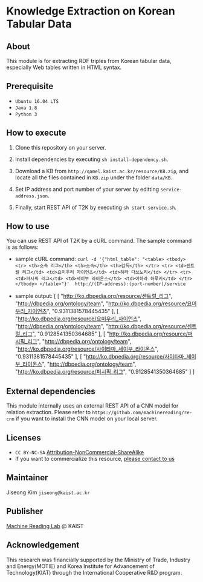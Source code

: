 # Knowledge Extraction on Korean Tabular Data

## About

This module is for extracting RDF triples from Korean tabular data, especially Web tables written in HTML syntax.

## Prerequisite

* `Ubuntu 16.04 LTS`
* `Java 1.8`
* `Python 3`

## How to execute

1. Clone this repository on your server.

2. Install dependencies by executing `sh install-dependency.sh`.

3. Download a KB from `http://qamel.kaist.ac.kr/resource/KB.zip`, and locate all the files contained in `KB.zip` under the folder `data/KB`.

4. Set IP address and port number of your server by editting `service-address.json`.

5. Finally, start REST API of T2K by executing `sh start-service.sh`.

## How to use

You can use REST API of T2K by a cURL command. The sample command is as follows:

- sample cURL command: `curl -d '{"html_table": "<table> <tbody> <tr> <th>소속 리그</th> <th>소속</th> <th>감독</th> </tr> <tr> <td>센트럴 리그</td> <td>요미우리 자이언츠</td> <td>하라 다쓰노리</td> </tr> <tr> <td>퍼시픽 리그</td> <td>세이부 라이온스</td> <td>이하라 하루키</td> </tr> </tbody> </table>"}'  http://(IP-address):(port-number)/service`

- sample output: [
    [
        "http://ko.dbpedia.org/resource/센트럴_리그",
        "http://dbpedia.org/ontology/team",
        "http://ko.dbpedia.org/resource/요미우리_자이언츠",
        "0.9311381578445435"
    ],
    [
        "http://ko.dbpedia.org/resource/요미우리_자이언츠",
        "http://dbpedia.org/ontology/team",
        "http://ko.dbpedia.org/resource/센트럴_리그",
        "0.9128541350364685"
    ],
    [
        "http://ko.dbpedia.org/resource/퍼시픽_리그",
        "http://dbpedia.org/ontology/team",
        "http://ko.dbpedia.org/resource/사이타마_세이부_라이온스",
        "0.9311381578445435"
    ],
    [
        "http://ko.dbpedia.org/resource/사이타마_세이부_라이온스",
        "http://dbpedia.org/ontology/team",
        "http://ko.dbpedia.org/resource/퍼시픽_리그",
        "0.9128541350364685"
    ]
]

## External dependencies
This module internally uses an external REST API of a CNN model for relation extraction. Please refer to `https://github.com/machinereading/re-cnn` if you want to install the CNN model on your local server.

## Licenses
* `CC BY-NC-SA` [Attribution-NonCommercial-ShareAlike](https://creativecommons.org/licenses/by-nc-sa/2.0/)
* If you want to commercialize this resource, [please contact to us](http://mrlab.kaist.ac.kr/contact)

## Maintainer
Jiseong Kim `jiseong@kaist.ac.kr`

## Publisher
[Machine Reading Lab](http://mrlab.kaist.ac.kr/) @ KAIST

## Acknowledgement
This research was financially supported by the Ministry of Trade, Industry and Energy(MOTIE) and Korea Institute for Advancement of Technology(KIAT) through the International Cooperative R&D program.